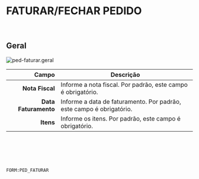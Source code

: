 # FATURAR/FECHAR PEDIDO
<br>

## Geral
![ped-faturar.geral](https://raw.githubusercontent.com/netforcews/docs-siscom/master/geral/imagens/ped-faturar.geral.png)

Campo | Descrição
--:|---
**Nota Fiscal** | Informe a nota fiscal. Por padrão, este campo é obrigatório.
**Data Faturamento** | Informe a data de faturamento. Por padrão, este campo é obrigatório.
**Itens** | Informe os itens. Por padrão, este campo é obrigatório.
<br>
<br>
<br>
<br>

```FORM:PED_FATURAR```
